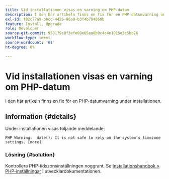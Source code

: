 ```yaml
---
title: Vid installationen visas en varning om PHP-datum
description: I den här artikeln finns en fix för en PHP-datumvarning under installationen.
exl-id: f82c77a9-bbcd-4426-96a0-b3f4b704860b
feature: Install, Upgrade
role: Developer
source-git-commit: 958179e0f3efe08e65ea8b0c4c4e1015e3c5bb76
workflow-type: tm+mt
source-wordcount: '61'
ht-degree: 0%

---
```


# Vid installationen visas en varning om PHP-datum

I den här artikeln finns en fix för en PHP-datumvarning under installationen.

## Information {#details}

Under installationen visas följande meddelande:

```text
PHP Warning:  date(): It is not safe to rely on the system's timezone settings. [more]
```

### Lösning {#solution}

Kontrollera PHP-tidszonsinställningen noggrant. Se [Installationshandbok > PHP-inställningar](https://devdocs.magento.com/guides/v2.3/install-gde/prereq/php-settings.html) i utvecklardokumentationen.
